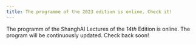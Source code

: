 ```yaml
---
title: The programme of the 2023 edition is online. Check it!
---
```


The programm of the ShanghAI Lectures of the _14th_ Edition is online. The program will be continuously updated. 
Check back soon!
